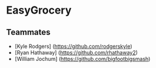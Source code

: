 # EasyGrocery
## Teammates
* [Kyle Rodgers] (https://github.com/rodgerskyle)
* [Ryan Hathaway] (https://github.com/rhathaway2)
* [William Jochum] (https://github.com/bigfootbigsmash)

